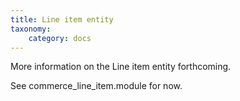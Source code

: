 ```yaml
---
title: Line item entity
taxonomy:
    category: docs
---
```


More information on the Line item entity forthcoming.

See commerce_line_item.module for now.
